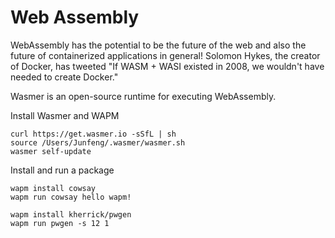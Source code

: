 # Web Assembly

WebAssembly has the potential to be the future of the web and also the future of containerized applications in general!
Solomon Hykes, the creator of Docker, has tweeted "If WASM + WASI existed in 2008, we wouldn't have needed to create Docker."

Wasmer is an open-source runtime for executing WebAssembly.

Install Wasmer and WAPM

```
curl https://get.wasmer.io -sSfL | sh
source /Users/Junfeng/.wasmer/wasmer.sh
wasmer self-update
```

Install and run a package

```
wapm install cowsay
wapm run cowsay hello wapm!

wapm install kherrick/pwgen
wapm run pwgen -s 12 1
```
